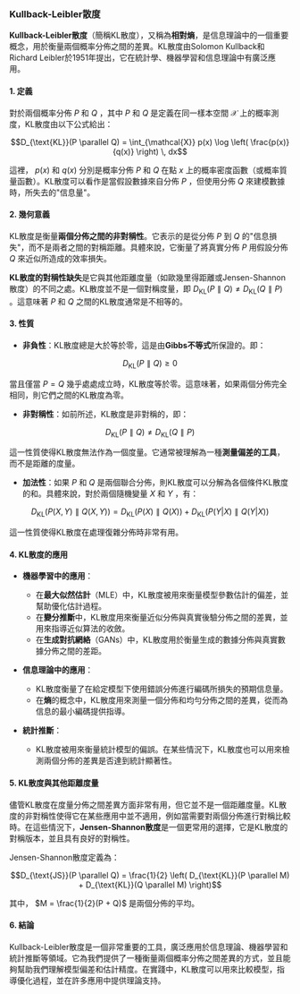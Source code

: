 ### Kullback-Leibler散度

**Kullback-Leibler散度**（簡稱KL散度），又稱為**相對熵**，是信息理論中的一個重要概念，用於衡量兩個概率分佈之間的差異。KL散度由Solomon Kullback和Richard Leibler於1951年提出，它在統計學、機器學習和信息理論中有廣泛應用。

#### 1. 定義

對於兩個概率分佈  $`P`$  和  $`Q`$ ，其中  $`P`$  和  $`Q`$  是定義在同一樣本空間  $`\mathcal{X}`$  上的概率測度，KL散度由以下公式給出：


```math
D_{\text{KL}}(P \parallel Q) = \int_{\mathcal{X}} p(x) \log \left( \frac{p(x)}{q(x)} \right) \, dx
```


這裡， $`p(x)`$  和  $`q(x)`$  分別是概率分佈  $`P`$  和  $`Q`$  在點  $`x`$  上的概率密度函數（或概率質量函數）。KL散度可以看作是當假設數據來自分佈  $`P`$ ，但使用分佈  $`Q`$  來建模數據時，所失去的"信息量"。

#### 2. 幾何意義

KL散度是衡量**兩個分佈之間的非對稱性**。它表示的是從分佈  $`P`$  到  $`Q`$  的"信息損失"，而不是兩者之間的對稱距離。具體來說，它衡量了將真實分佈  $`P`$  用假設分佈  $`Q`$  來近似所造成的效率損失。

**KL散度的對稱性缺失**是它與其他距離度量（如歐幾里得距離或Jensen-Shannon散度）的不同之處。KL散度並不是一個對稱度量，即  $`D_{\text{KL}}(P \parallel Q) \neq D_{\text{KL}}(Q \parallel P)`$ 。這意味著  $`P`$  和  $`Q`$  之間的KL散度通常是不相等的。

#### 3. 性質

- **非負性**：KL散度總是大於等於零，這是由**Gibbs不等式**所保證的。即：


```math
D_{\text{KL}}(P \parallel Q) \geq 0
```


當且僅當  $`P = Q`$  幾乎處處成立時，KL散度等於零。這意味著，如果兩個分佈完全相同，則它們之間的KL散度為零。

- **非對稱性**：如前所述，KL散度是非對稱的，即：


```math
D_{\text{KL}}(P \parallel Q) \neq D_{\text{KL}}(Q \parallel P)
```


這一性質使得KL散度無法作為一個度量。它通常被理解為一種**測量偏差的工具**，而不是距離的度量。

- **加法性**：如果  $`P`$  和  $`Q`$  是兩個聯合分佈，則KL散度可以分解為各個條件KL散度的和。具體來說，對於兩個隨機變量  $`X`$  和  $`Y`$ ，有：


```math
D_{\text{KL}}(P(X, Y) \parallel Q(X, Y)) = D_{\text{KL}}(P(X) \parallel Q(X)) + D_{\text{KL}}(P(Y|X) \parallel Q(Y|X))
```


這一性質使得KL散度在處理復雜分佈時非常有用。

#### 4. KL散度的應用

- **機器學習中的應用**：
  - 在**最大似然估計**（MLE）中，KL散度被用來衡量模型參數估計的偏差，並幫助優化估計過程。
  - 在**變分推斷**中，KL散度用來衡量近似分佈與真實後驗分佈之間的差異，並用來指導近似算法的收斂。
  - 在**生成對抗網絡**（GANs）中，KL散度用於衡量生成的數據分佈與真實數據分佈之間的差距。

- **信息理論中的應用**：
  - KL散度衡量了在給定模型下使用錯誤分佈進行編碼所損失的預期信息量。
  - 在**熵**的概念中，KL散度用來測量一個分佈和均勻分佈之間的差異，從而為信息的最小編碼提供指導。

- **統計推斷**：
  - KL散度被用來衡量統計模型的偏誤。在某些情況下，KL散度也可以用來檢測兩個分佈的差異是否達到統計顯著性。

#### 5. KL散度與其他距離度量

儘管KL散度在度量分佈之間差異方面非常有用，但它並不是一個距離度量。KL散度的非對稱性使得它在某些應用中並不適用，例如當需要對兩個分佈進行對稱比較時。在這些情況下，**Jensen-Shannon散度**是一個更常用的選擇，它是KL散度的對稱版本，並且具有良好的對稱性。

Jensen-Shannon散度定義為：


```math
D_{\text{JS}}(P \parallel Q) = \frac{1}{2} \left( D_{\text{KL}}(P \parallel M) + D_{\text{KL}}(Q \parallel M) \right)
```


其中， $`M = \frac{1}{2}(P + Q)`$  是兩個分佈的平均。

#### 6. 結論

Kullback-Leibler散度是一個非常重要的工具，廣泛應用於信息理論、機器學習和統計推斷等領域。它為我們提供了一種衡量兩個概率分佈之間差異的方式，並且能夠幫助我們理解模型偏差和估計精度。在實踐中，KL散度可以用來比較模型，指導優化過程，並在許多應用中提供理論支持。